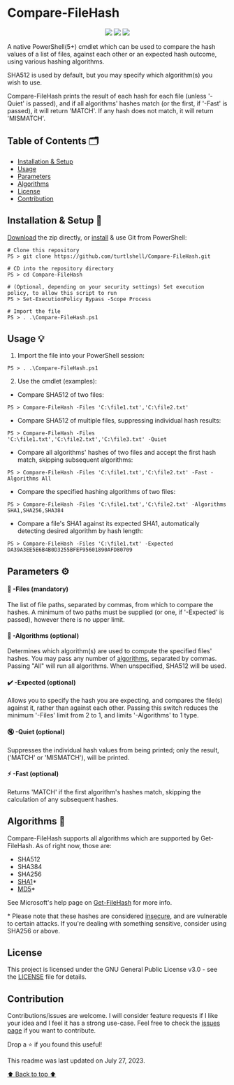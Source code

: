 <a name="top"></a>
# Compare-FileHash

<p align="center">
	<a href="LICENSE"><img src="https://badgen.net/static/license/GPL-3.0?icon=github"/></a>
	<img src="https://badgen.net/static/PowerShell/5.0+/orange?icon=terminal"/>
	<img src="https://badgen.net/static/.NET/None/green?icon=windows"/>
</p>

A native PowerShell(5+) cmdlet which can be used to compare the hash values of a list of files, against each other or an expected hash outcome, using various hashing algorithms. 

SHA512 is used by default, but you may specify which algorithm(s) you wish to use.

Compare-FileHash prints the result of each hash for each file (unless '-Quiet' is passed), and if all algorithms' hashes match (or the first, if '-Fast' is passed), it will return 'MATCH'. If any hash does not match, it will return 'MISMATCH'.

## Table of Contents 🗂️

- [Installation & Setup](#installation)
- [Usage](#usage)
- [Parameters](#parameters)
- [Algorithms](#algorithms)
- [License](#license)
- [Contribution](#contribution)
<a name="installation"></a>
## Installation & Setup 🔧

[Download](https://github.com/turtlshell/Compare-FileHash/archive/refs/heads/main.zip) the zip directly, or [install](https://github.com/git-guides/install-git) & use Git from PowerShell:

```
# Clone this repository
PS > git clone https://github.com/turtlshell/Compare-FileHash.git

# CD into the repository directory
PS > cd Compare-FileHash

# (Optional, depending on your security settings) Set execution policy, to allow this script to run
PS > Set-ExecutionPolicy Bypass -Scope Process

# Import the file
PS > . .\Compare-FileHash.ps1
```
<a name="usage"></a>
## Usage 💡

1. Import the file into your PowerShell session:
```
PS > . .\Compare-FileHash.ps1
```

2. Use the cmdlet (examples):

- Compare SHA512 of two files:
```
PS > Compare-FileHash -Files 'C:\file1.txt','C:\file2.txt'
```

- Compare SHA512 of multiple files, suppressing individual hash results:
```
PS > Compare-FileHash -Files 'C:\file1.txt','C:\file2.txt','C:\file3.txt' -Quiet
```

- Compare all algorithms' hashes of two files and accept the first hash match, skipping subsequent algorithms:
```
PS > Compare-FileHash -Files 'C:\file1.txt','C:\file2.txt' -Fast -Algorithms All
```

- Compare the specified hashing algorithms of two files:
```
PS > Compare-FileHash -Files 'C:\file1.txt','C:\file2.txt' -Algorithms SHA1,SHA256,SHA384
```

- Compare a file's SHA1 against its expected SHA1, automatically detecting desired algorithm by hash length:
```
PS > Compare-FileHash -Files 'C:\file1.txt' -Expected DA39A3EE5E6B4B0D3255BFEF95601890AFD80709
```
<a name="parameters"></a>
## Parameters ⚙️

#### 📁 -Files (mandatory)

The list of file paths, separated by commas, from which to compare the hashes. A minimum of two paths must be supplied (or one, if '-Expected' is passed), however there is no upper limit.

#### 🧮 -Algorithms (optional)

Determines which algorithm(s) are used to compute the specified files' hashes. You may pass any number of [algorithms](#algorithms), separated by commas. Passing "All" will run all algorithms. When unspecified, SHA512 will be used.

#### ✔️ -Expected (optional)

Allows you to specify the hash you are expecting, and compares the file(s) against it, rather than against each other. Passing this switch reduces the minimum '-Files' limit from 2 to 1, and limits '-Algorithms' to 1 type.

#### 🔇 -Quiet (optional)

Suppresses the individual hash values from being printed; only the result, ('MATCH' or 'MISMATCH'), will be printed.

#### ⚡ -Fast (optional)

Returns 'MATCH' if the first algorithm's hashes match, skipping the calculation of any subsequent hashes.
<a name="algorithms"></a>
## Algorithms 🧮

Compare-FileHash supports all algorithms which are supported by Get-FileHash. As of right now, those are:

- SHA512
- SHA384
- SHA256
- [SHA1](https://en.wikipedia.org/wiki/SHA-1#Attacks)*
- [MD5](https://en.wikipedia.org/wiki/MD5#Security)*

See Microsoft's help page on [Get-FileHash](https://learn.microsoft.com/en-us/powershell/module/microsoft.powershell.utility/get-filehash#parameters) for more info.

\* Please note that these hashes are considered [insecure](https://en.wikipedia.org/wiki/SHA-1#Comparison_of_SHA_functions), and are vulnerable to certain attacks. If you're dealing with something sensitive, consider using SHA256 or above.
<a name="license"></a>
## License

This project is licensed under the GNU General Public License v3.0 - see the [LICENSE](LICENSE) file for details.
<a name="contribution"></a>
## Contribution

Contributions/issues are welcome. I will consider feature requests if I like your idea and I feel it has a strong use-case. Feel free to check the [issues page](https://github.com/turtlshell/Compare-FileHash/issues) if you want to contribute.

Drop a ⭐️ if you found this useful!

This readme was last updated on July 27, 2023.

[⬆️ Back to top ⬆️](#top)
